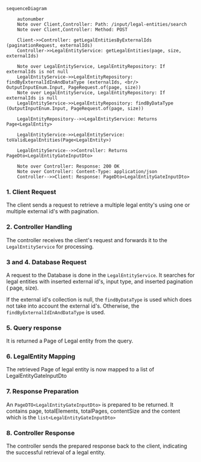`````mermaid
sequenceDiagram

    autonumber
    Note over Client,Controller: Path: /input/legal-entities/search
    Note over Client,Controller: Method: POST

    Client->>Controller: getLegalEntitiesByExternalIds (paginationRequest, externalIds)
    Controller->>LegalEntityService: getLegalEntities(page, size, externalIds)

    Note over LegalEntityService, LegalEntityRepository: If externalIds is not null
    LegalEntityService->>LegalEntityRepository: findByExternalIdInAndDataType (externalIds, <br/> OutputInputEnum.Input, PageRequest.of(page, size))
    Note over LegalEntityService, LegalEntityRepository: If externalIds is null
    LegalEntityService->>LegalEntityRepository: findByDataType (OutputInputEnum.Input, PageRequest.of(page, size))

    LegalEntityRepository-->>LegalEntityService: Returns Page<LegalEntity>

    LegalEntityService->>LegalEntityService: toValidLegalEntities(Page<LegalEntity>)

    LegalEntityService-->>Controller: Returns PageDto<LegalEntityGateInputDto>

    Note over Controller: Response: 200 OK 
    Note over Controller: Content-Type: application/json
    Controller-->>Client: Response: PageDto<LegalEntityGateInputDto>

`````

### 1. Client Request

The client sends a request to retrieve a multiple legal entity's using one or multiple external id's with pagination.

### 2. Controller Handling

The controller receives the client's request and forwards it to the `LegalEntityService` for processing.

### 3 and 4. Database Request

A request to the Database is done in the `LegalEntityService`. It searches for legal entities with inserted external id's, input type, and inserted pagination (
page, size).

If the external id's collection is null, the `findByDataType` is used which does not take into account the external id's. Otherwise,
the `findByExternalIdInAndDataType` is used.

### 5. Query response

It is returned a Page of Legal entity from the query.

### 6. LegalEntity Mapping

The retrieved Page of legal entity is now mapped to a list of LegalEntityGateInputDto

### 7. Response Preparation

An `PageDTO<LegalEntityGateInputDto>` is prepared to be returned. It contains page, totalElements, totalPages, contentSize and the content which is
the `list<LegalEntityGateInputDto>`

### 8. Controller Response

The controller sends the prepared response back to the client, indicating the successful retrieval of a legal entity.